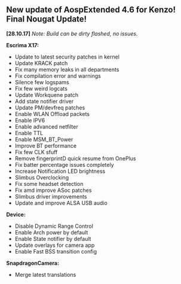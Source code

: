 ## **New update of AospExtended 4.6 for Kenzo! Final Nougat Update!**

**[28.10.17]**
_Note: Build can be dirty flashed, no issues._

**Escrima X17:**
- Update to latest security patches in kernel
- Update KRACK patch
- Fix many memory leaks in all departments
- Fix compilation error and warnings
- Silence few logspams
- Fix few weird logcats
- Update Workquene patch
- Add state notifier driver
- Update PM/devfreq patches
- Enable WLAN Offload packets
- Enable IPV6
- Enable advanced netfilter
- Enable TTL
- Enable MSM_BT_Power
- Improve BT performance
- Fix few CLK sfuff
- Remove fingerprintD quick resume from OnePlus
- Fix batter percentage issues completely
- Increase Notification LED brightness
- Slimbus Overclocking
- Fix some headset detection
- Fix amd improve ASoc patches
- Slimbus driver improvements
- Update and improve ALSA USB audio

**Device:**
- Disable Dynamic Range Control
- Enable Arch power by default
- Enable State notifier by default
- Update overlays for camera app
- Enable Fast BSS transition config

**SnapdragonCamera:**
- Merge latest translations
